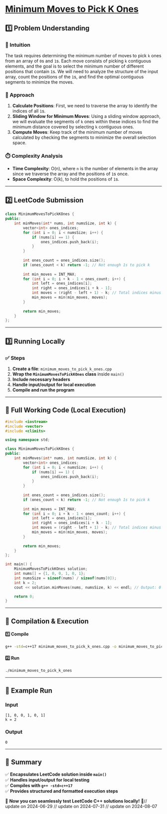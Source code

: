 # **[Minimum Moves to Pick K Ones](https://leetcode.com/problems/minimum-moves-to-pick-k-ones/description/)**  

## **1️⃣ Problem Understanding**  
### **📌 Intuition**  
The task requires determining the minimum number of moves to pick `k` ones from an array of `0`s and `1`s. Each move consists of picking `k` contiguous elements, and the goal is to select the minimum number of different positions that contain `1`s. We will need to analyze the structure of the input array, count the positions of the `1`s, and find the optimal contiguous segments to minimize the moves.

### **🚀 Approach**  
1. **Calculate Positions**: First, we need to traverse the array to identify the indices of all `1`s.
2. **Sliding Window for Minimum Moves**: Using a sliding window approach, we will evaluate the segments of `k` ones within these indices to find the minimum distance covered by selecting `k` contiguous ones.
3. **Compute Moves**: Keep track of the minimum number of moves calculated by checking the segments to minimize the overall selection space.

### **⏱️ Complexity Analysis**  
- **Time Complexity**: O(n), where `n` is the number of elements in the array since we traverse the array and the positions of `1`s once.
- **Space Complexity**: O(k), to hold the positions of `1`s.

---  

## **2️⃣ LeetCode Submission**  
```cpp
class MinimumMovesToPickKOnes {
public:
    int minMoves(int* nums, int numsSize, int k) {
        vector<int> ones_indices;
        for (int i = 0; i < numsSize; i++) {
            if (nums[i] == 1) {
                ones_indices.push_back(i);
            }
        }
        
        int ones_count = ones_indices.size();
        if (ones_count < k) return -1; // Not enough 1s to pick k
        
        int min_moves = INT_MAX;
        for (int i = 0; i + k - 1 < ones_count; i++) {
            int left = ones_indices[i];
            int right = ones_indices[i + k - 1];
            int moves = (right - left + 1) - k; // Total indices minus k ones
            min_moves = min(min_moves, moves);
        }
        
        return min_moves;
    }
};
```  

---  

## **3️⃣ Running Locally**  
### **✅ Steps**  
1. **Create a file**: `minimum_moves_to_pick_k_ones.cpp`  
2. **Wrap the `MinimumMovesToPickKOnes` class** inside `main()`  
3. **Include necessary headers**  
4. **Handle input/output for local execution**  
5. **Compile and run the program**  

---  

## **📝 Full Working Code (Local Execution)**  
```cpp
#include <iostream>
#include <vector>
#include <climits>

using namespace std;

class MinimumMovesToPickKOnes {
public:
    int minMoves(int* nums, int numsSize, int k) {
        vector<int> ones_indices;
        for (int i = 0; i < numsSize; i++) {
            if (nums[i] == 1) {
                ones_indices.push_back(i);
            }
        }
        
        int ones_count = ones_indices.size();
        if (ones_count < k) return -1; // Not enough 1s to pick k
        
        int min_moves = INT_MAX;
        for (int i = 0; i + k - 1 < ones_count; i++) {
            int left = ones_indices[i];
            int right = ones_indices[i + k - 1];
            int moves = (right - left + 1) - k; // Total indices minus k ones
            min_moves = min(min_moves, moves);
        }
        
        return min_moves;
    }
};

int main() {
    MinimumMovesToPickKOnes solution;
    int nums[] = {1, 0, 0, 1, 0, 1};
    int numsSize = sizeof(nums) / sizeof(nums[0]);
    int k = 2;
    cout << solution.minMoves(nums, numsSize, k) << endl; // Output: 0

    return 0;
}
```  

---  

## **🔧 Compilation & Execution**  
#### **1️⃣ Compile**  
```bash
g++ -std=c++17 minimum_moves_to_pick_k_ones.cpp -o minimum_moves_to_pick_k_ones
```  

#### **2️⃣ Run**  
```bash
./minimum_moves_to_pick_k_ones
```  

---  

## **🎯 Example Run**  
### **Input**  
```
[1, 0, 0, 1, 0, 1]
k = 2
```  
### **Output**  
```
0
```  

---  

## **📌 Summary**  
✅ **Encapsulates LeetCode solution inside `main()`**  
✅ **Handles input/output for local testing**  
✅ **Compiles with `g++ -std=c++17`**  
✅ **Provides structured and formatted execution steps**  

🚀 **Now you can seamlessly test LeetCode C++ solutions locally!** 🚀// update on 2024-06-29
// update on 2024-07-31
// update on 2024-08-07
